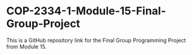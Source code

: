 # COP-2334-1-Module-15-Final-Group-Project
This is a GitHub repository link for the Final Group Programming Project from Module 15.
